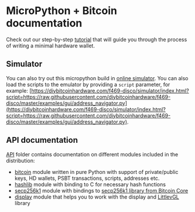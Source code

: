 # MicroPython + Bitcoin documentation

Check out our step-by-step [tutorial](./tutorial) that will guide you through the process of writing a minimal hardware wallet.

## Simulator

You can also try out this micropython build in [online simulator](https://diybitcoinhardware.com/f469-disco/simulator/index.html). You can also load the scripts to the emulator by providing a `script` parameter, for example: [https://diybitcoinhardware.com/f469-disco/simulator/index.html?script=https://raw.githubusercontent.com/diybitcoinhardware/f469-disco/master/examples/gui/address_navigator.py](https://diybitcoinhardware.com/f469-disco/simulator/index.html?script=https://raw.githubusercontent.com/diybitcoinhardware/f469-disco/master/examples/gui/address_navigator.py).

## API documentation

[API](./api) folder contains documentation on different modules included in the distribution:

- [bitcoin](./api/bitcoin) module written in pure Python with support of private/public keys, HD wallets, PSBT transactions, scripts, addresses etc.
- [hashlib](./api/hashlib) module with binding to C for necessary hash functions
- [secp256k1](./api/secp256k1) module with bindings to [secp256k1 library from Bitcoin Core](https://github.com/bitcoin-core/secp256k1)
- [display](./api/display) module that helps you to work with the display and [LittlevGL](https://littlevgl.com/) library